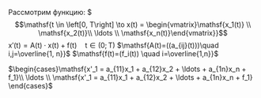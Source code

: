 Рассмотрим функцию:
$$$\mathsf{t \in \left[0, T\right] \to x(t) = \begin{vmatrix}\mathsf{x_1(t)} \\ \mathsf{x_2(t)}\\ \ldots \\ \mathsf{x_n(t)}\end{vmatrix}}$$
$\mathsf{x'(t)=A(t)\cdot x(t)+f(t)\quad t\in (0; T)}$
$\mathsf{A(t)=((a_{ij}(t)))\quad i,j=\overline{1, n}}$
$\mathsf{f(t)=(f_i(t)) \quad i=\overline{1,n}}$

$\begin{cases}\mathsf{x'_1 = a_{11}x_1 + a_{12}x_2 + \ldots + a_{1n}x_n + f_1}\\ \ldots \\ \mathsf{x'_1 = a_{11}x_1 + a_{12}x_2 + \ldots + a_{1n}x_n + f_1} \end{cases}$
